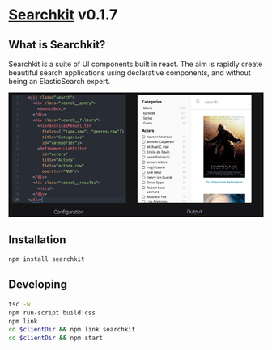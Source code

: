 # [Searchkit](https://searchkit.co/ "Searchkit") v0.1.7

## What is Searchkit?
Searchkit is a suite of UI components built in react. The aim is rapidly create beautiful search applications using declarative components, and without being an ElasticSearch expert.

<img src="./docs/assets/codepreview.png"/>

## Installation
```sh
npm install searchkit
```

## Developing 

```sh
tsc -w
npm run-script build:css
npm link
cd $clientDir && npm link searchkit
cd $clientDir && npm start
```
